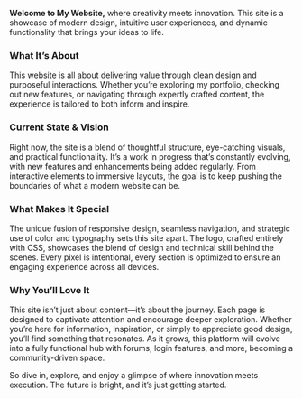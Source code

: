 **Welcome to My Website,** where creativity meets innovation. This site is a showcase of modern design, intuitive user experiences, and dynamic functionality that brings your ideas to life. 

### **What It’s About**
This website is all about delivering value through clean design and purposeful interactions. Whether you’re exploring my portfolio, checking out new features, or navigating through expertly crafted content, the experience is tailored to both inform and inspire.

### **Current State & Vision**
Right now, the site is a blend of thoughtful structure, eye-catching visuals, and practical functionality. It’s a work in progress that’s constantly evolving, with new features and enhancements being added regularly. From interactive elements to immersive layouts, the goal is to keep pushing the boundaries of what a modern website can be.

### **What Makes It Special**
The unique fusion of responsive design, seamless navigation, and strategic use of color and typography sets this site apart. The logo, crafted entirely with CSS, showcases the blend of design and technical skill behind the scenes. Every pixel is intentional, every section is optimized to ensure an engaging experience across all devices.

### **Why You’ll Love It**
This site isn’t just about content—it’s about the journey. Each page is designed to captivate attention and encourage deeper exploration. Whether you’re here for information, inspiration, or simply to appreciate good design, you’ll find something that resonates. As it grows, this platform will evolve into a fully functional hub with forums, login features, 
and more, becoming a community-driven space.

So dive in, explore, and enjoy a glimpse of where innovation meets execution. The future is bright, and it’s just getting started.
